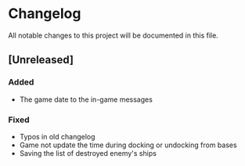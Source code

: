# Changelog
All notable changes to this project will be documented in this file.

## [Unreleased]

### Added
- The game date to the in-game messages

### Fixed
- Typos in old changelog
- Game not update the time during docking or undocking from bases
- Saving the list of destroyed enemy's ships
